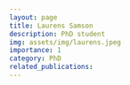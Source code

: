 ```yaml
---
layout: page
title: Laurens Samson
description: PhD student
img: assets/img/laurens.jpeg
importance: 1
category: PhD
related_publications:
---
```


